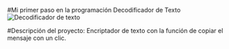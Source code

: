 #Mi primer paso en la programación
Decodificador de Texto ![Decodificador de texto](https://github.com/user-attachments/assets/c1278405-c3a8-47ee-8ab2-1284ac2c91ff)

#Descripción del proyecto: Encriptador de texto con la función de copiar el mensaje con un clic.
